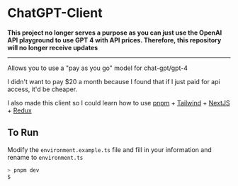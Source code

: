 # ChatGPT-Client

**This project no longer serves a purpose as you can just use the OpenAI API playground to use GPT 4 with API prices. Therefore, this repository will no longer receive updates**

---

Allows you to use a "pay as you go" model for chat-gpt/gpt-4

I didn't want to pay $20 a month because I found that if I just paid for api access, it'd be cheaper.

I also made this client so I could learn how to use [pnpm](https://github.com/pnpm/pnpm) + [Tailwind](https://github.com/tailwindlabs/tailwindcss) + [NextJS](https://github.com/vercel/next.js) + [Redux](https://github.com/reduxjs/redux)

## To Run

Modify the `environment.example.ts` file and fill in your information and rename to `environment.ts`

```sh
> pnpm dev
$
```
